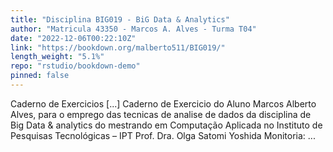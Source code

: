 ```yaml
---
title: "Disciplina BIG019 - BiG Data & Analytics"
author: "Matricula 43350 - Marcos A. Alves - Turma T04"
date: "2022-12-06T00:22:10Z"
link: "https://bookdown.org/malberto511/BIG019/"
length_weight: "5.1%"
repo: "rstudio/bookdown-demo"
pinned: false
---
```


Caderno de Exercicios [...] Caderno de Exercicio do Aluno Marcos Alberto Alves, para o emprego das tecnicas de analise de dados da disciplina de Big Data & analytics do mestrando em Computação Aplicada no Instituto de Pesquisas Tecnológicas – IPT Prof. Dra. Olga Satomi Yoshida Monitoria: ...
